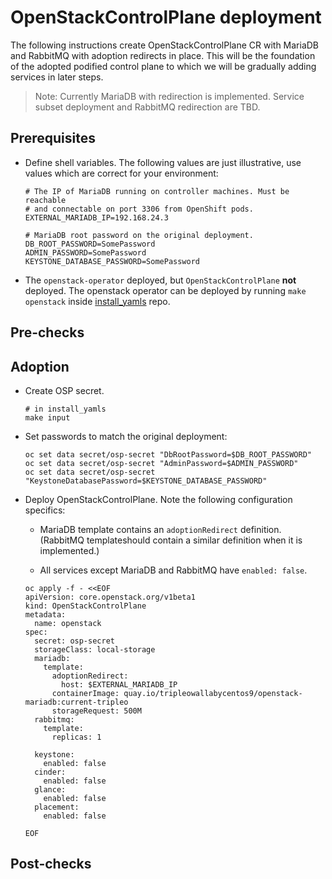 OpenStackControlPlane deployment
================================

The following instructions create OpenStackControlPlane CR with
MariaDB and RabbitMQ with adoption redirects in place. This will be
the foundation of the adopted podified control plane to which we will
be gradually adding services in later steps.

> Note: Currently MariaDB with redirection is implemented. Service
> subset deployment and RabbitMQ redirection are TBD.

Prerequisites
-------------

* Define shell variables. The following values are just illustrative,
  use values which are correct for your environment:

  ```
  # The IP of MariaDB running on controller machines. Must be reachable
  # and connectable on port 3306 from OpenShift pods.
  EXTERNAL_MARIADB_IP=192.168.24.3

  # MariaDB root password on the original deployment.
  DB_ROOT_PASSWORD=SomePassword
  ADMIN_PASSWORD=SomePassword
  KEYSTONE_DATABASE_PASSWORD=SomePassword
  ```

* The `openstack-operator` deployed, but `OpenStackControlPlane`
  **not** deployed. The openstack operator can be deployed by running
  `make openstack` inside
  [install_yamls](https://github.com/openstack-k8s-operators/install_yamls)
  repo.

Pre-checks
----------

Adoption
--------

* Create OSP secret.

  ```
  # in install_yamls
  make input
  ```

* Set passwords to match the original deployment:

  ```
  oc set data secret/osp-secret "DbRootPassword=$DB_ROOT_PASSWORD"
  oc set data secret/osp-secret "AdminPassword=$ADMIN_PASSWORD"
  oc set data secret/osp-secret "KeystoneDatabasePassword=$KEYSTONE_DATABASE_PASSWORD"
  ```

* Deploy OpenStackControlPlane. Note the following configuration specifics:

  * MariaDB template contains an `adoptionRedirect` definition.
    (RabbitMQ templateshould contain a similar definition when it is
    implemented.)

  * All services except MariaDB and RabbitMQ have `enabled: false`.

  ```
  oc apply -f - <<EOF
  apiVersion: core.openstack.org/v1beta1
  kind: OpenStackControlPlane
  metadata:
    name: openstack
  spec:
    secret: osp-secret
    storageClass: local-storage
    mariadb:
      template:
        adoptionRedirect:
          host: $EXTERNAL_MARIADB_IP
        containerImage: quay.io/tripleowallabycentos9/openstack-mariadb:current-tripleo
        storageRequest: 500M
    rabbitmq:
      template:
        replicas: 1

    keystone:
      enabled: false
    cinder:
      enabled: false
    glance:
      enabled: false
    placement:
      enabled: false

  EOF
  ```

Post-checks
-----------
